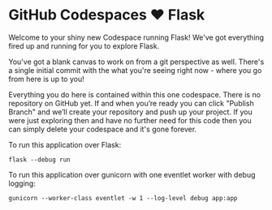 # GitHub Codespaces ♥️ Flask

Welcome to your shiny new Codespace running Flask! We've got everything fired up and running for you to explore Flask.

You've got a blank canvas to work on from a git perspective as well. There's a single initial commit with the what you're seeing right now - where you go from here is up to you!

Everything you do here is contained within this one codespace. There is no repository on GitHub yet. If and when you’re ready you can click "Publish Branch" and we’ll create your repository and push up your project. If you were just exploring then and have no further need for this code then you can simply delete your codespace and it's gone forever.

To run this application over Flask:

```
flask --debug run
```


To run this application over gunicorn with one eventlet worker with debug logging:

```
gunicorn --worker-class eventlet -w 1 --log-level debug app:app
```
